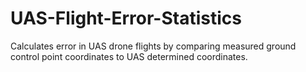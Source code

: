 # UAS-Flight-Error-Statistics
Calculates error in UAS drone flights by comparing measured ground control point coordinates to UAS determined coordinates.
